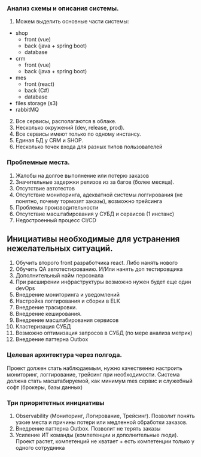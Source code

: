 ### Анализ схемы и описания системы.
1. Можем выделить основные части системы:
- shop
    - front (vue)
    - back (java + spring boot)
    - database
- crm
    - front (vue)
    - back (java + spring boot)
- mes
  - front (react)
  - back (C#)
  - database
- files storage (s3)
- rabbitMQ
2. Все сервисы, располагаются в облаке.
3. Несколько окружений (dev, release, prod).
5. Все сервисы имеют только по одному инстансу.
6. Единая БД у CRM и SHOP.
7. Несколько точек входа для разных типов пользователей



### Проблемные места.
1. Жалобы на долгое выполнение или потерю заказов
2. Значительные задержки релизов из за багов (более месяца).
3. Отсутствие автотестов
4. Отсутствие мониторинга, адекватной системы логгирования (не понятно, почему тормозят заказы), возможно трейсинга
5. Проблемы производительности
6. Отсутствие масштабирования у СУБД и сервисов (1 инстанс)
7. Недостроенный процесс CI/CD


## Инициативы необходимые для устранения нежелательных ситуаций.

1. Обучить второго front разработчика react. Либо нанять нового
2. Обучить QA автотестированию. И/Или нанять доп тестировщика
3. Дополнительный найм персонала
4. При расширении инфраструктуры возможно нужен будет еще один devOps
5. Внедрение мониторинга и уведомлений
6. Настройка логгирования и сборки в ELK
7. Внедрение трасировки.
8. Внедрение кеширования.
9. Внедрение масштабирования сервисов
10. Кластеризация СУБД
11. Возможно оптимизация запросов в СУБД (по мере анализа метрик)
12. Внедрение паттерна Outbox

###  Целевая архитектура через полгода.
Проект должен стать наблюдаемым, нужно качественно настроить мониторинг, логгирование, трейсинг при необходимости.
Система должна стать масштабируемой, как минимум mes сервис и служебный софт (брокеры, базы данных)


### Три приоритетных инициативы
1) Observability (Мониторинг, Логирование, Трейсинг). Позволит понять узкие места и причины потери или медленной обработки заказов.
2) Внедрение паттерна Outbox. Позволит не терять заказы
3) Усиление ИТ команды (компетенции и дополнительные люди). Проект растет, компетенций не хватает + есть компетенции только у одного сотрудника